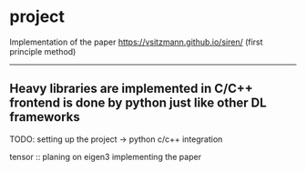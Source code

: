 # project

Implementation of the paper https://vsitzmann.github.io/siren/ (first principle method)


--------------------------------------------------------------------
Heavy libraries are implemented in C/C++
frontend is done by python
just like other DL frameworks
--------------------------------------------------------------------


TODO: 
  setting up the project -> python c/c++ integration
  
  tensor :: planing on eigen3
  implementing the paper 
